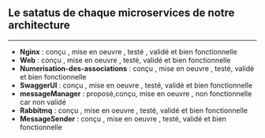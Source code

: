 ## Le satatus de chaque microservices de notre architecture
***
*   **Nginx** : conçu , mise en oeuvre , testé , validé et bien fonctionnelle
*   **Web** : conçu , mise en oeuvre , testé, validé et bien fonctionnelle
*   **Numerisation-des-associations** : conçu , mise en oeuvre , testé, validé et bien fonctionnelle
*   **SwaggerUI** : conçu , mise en oeuvre , testé, validé et bien fonctionnelle
*   **messageManager** : proposé,conçu, mise en oeuvre , non fonctionnelle car non validé
*   **Rabbitmq** : conçu , mise en oeuvre , testé, validé et bien fonctionnelle
*   **MessageSender** : conçu , mise en oeuvre , testé, validé et bien fonctionnelle
